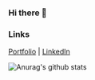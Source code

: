 ### Hi there 👋

<!--
**BenjaminWalkerBond/BenjaminWalkerBond** is a ✨ _special_ ✨ repository because its `README.md` (this file) appears on your GitHub profile.

Here are some ideas to get you started:

- 🔭 I’m currently working on ...
- 🌱 I’m currently learning ...
- 👯 I’m looking to collaborate on ...
- 🤔 I’m looking for help with ...
- 💬 Ask me about ...
- 📫 How to reach me: ...
- 😄 Pronouns: ...
- ⚡ Fun fact: ...
-->
###    Links
[Portfolio](https://benjaminwalkerbond.com/)
|
[LinkedIn](https://www.linkedin.com/in/benjamin-walker-bond)

![Anurag's github stats](https://github-readme-stats.vercel.app/api?username=BenjaminWalkerBond)
